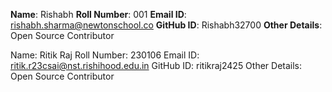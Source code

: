 **Name**: Rishabh
**Roll Number**: 001
**Email ID**: rishabh.sharma@newtonschool.co 
**GitHub ID**: Rishabh32700 
**Other Details**: Open Source Contributor



Name: Ritik Raj
Roll Number: 230106
Email ID: ritik.r23csai@nst.rishihood.edu.in 
GitHub ID: ritikraj2425
Other Details: Open Source Contributor